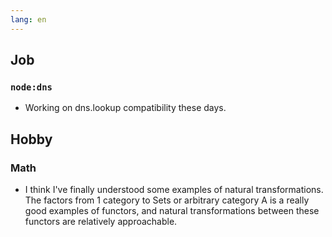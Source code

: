 ```yaml
---
lang: en
---
```


## Job

### `node:dns`

- Working on dns.lookup compatibility these days.

## Hobby

### Math

- I think I've finally understood some examples of natural transformations. The factors from 1 category to Sets or arbitrary category A is a really good examples of functors, and natural transformations between these functors are relatively approachable.
